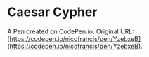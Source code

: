 # Caesar Cypher

A Pen created on CodePen.io. Original URL: [https://codepen.io/nicofrancis/pen/YzebxeB](https://codepen.io/nicofrancis/pen/YzebxeB).


